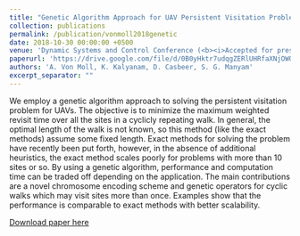 ```yaml
---
title: "Genetic Algorithm Approach for UAV Persistent Visitation Problem"
collection: publications
permalink: /publication/vonmoll2018genetic
date: 2018-10-30 00:00:00 +0500
venue: 'Dynamic Systems and Control Conference (<b><i>Accepted for presentation</i></b>)'
paperurl: 'https://drive.google.com/file/d/0B0yHktr7udqgZERlUHRfaXNjOWQ5ZWJwNi05bDBvOVYtbDBV/view?usp=sharing'
authors: 'A. Von Moll, K. Kalyanam, D. Casbeer, S. G. Manyam'
excerpt_separator: ""
---
```

We employ a genetic algorithm approach to solving the persistent visitation problem for UAVs. The objective is to minimize the maximum weighted revisit time over all the sites in a cyclicly repeating walk. In general, the optimal length of the walk is not known, so this method (like the exact methods) assume some fixed length. Exact methods for solving the problem have recently been put forth, however, in the absence of additional heuristics, the exact method scales poorly for problems with more than 10 sites or so. By using a genetic algorithm, performance and computation time can be traded off depending on the application. The main contributions are a novel chromosome encoding scheme and genetic operators for cyclic walks which may visit sites more than once. Examples show that the performance is comparable to exact methods with better scalability.

[Download paper here](https://drive.google.com/file/d/0B0yHktr7udqgZERlUHRfaXNjOWQ5ZWJwNi05bDBvOVYtbDBV/view?usp=sharing)

